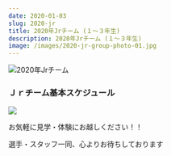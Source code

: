 ```yaml
---
date: 2020-01-03
slug: 2020-jr
title: 2020年Jrチーム (１～３年生)
description: 2020年Jrチーム (１～３年生)
image: /images/2020-jr-group-photo-01.jpg
---
```


![2020年Jrチーム](/images/2020-jr-group-photo-02.jpg)

### Ｊｒチーム基本スケジュール

![](/images/2020-jr-schedule.png)

お気軽に見学・体験にお越しください！！

選手・スタッフ一同、心よりお待ちしております
